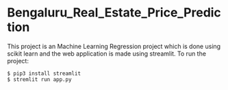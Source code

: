# Bengaluru_Real_Estate_Price_Prediction
This project is an Machine Learning Regression project which is done using scikit learn and the web application is made using streamlit.
To run the project:
```
$ pip3 install streamlit
$ stremlit run app.py
```

